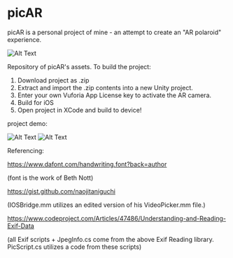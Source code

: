 # picAR
picAR is a personal project of mine - an attempt to create an "AR polaroid" experience.

![Alt Text](https://gfycat.com/afraidmiserlyflamingo)

Repository of picAR's assets. To build the project:
1) Download project as .zip
2) Extract and import the .zip contents into a new Unity project.
3) Enter your own Vuforia App License key to activate the AR camera.
4) Build for iOS
5) Open project in XCode and build to device!

project demo: 

![Alt Text](hhttps://gfycat.com/sociableoffbeatbaleenwhale) 
![Alt Text](https://gfycat.com/gleefulaltruisticeastsiberianlaika)

Referencing:

https://www.dafont.com/handwriting.font?back=author

(font is the work of Beth Nott)

https://gist.github.com/naojitaniguchi

(IOSBridge.mm utilizes an edited version of his VideoPicker.mm file.)

https://www.codeproject.com/Articles/47486/Understanding-and-Reading-Exif-Data

(all Exif scripts + JpegInfo.cs come from the above Exif Reading library. PicScript.cs utilizes a code from these scripts)
